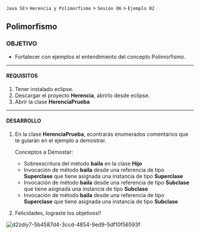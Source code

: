 
`Java SE`> `Herencia y Polimorfismo` > `Sesión 06` > `Ejemplo 02`

## Polimorfismo

### OBJETIVO

- Fortalecer con ejemplos el entendimiento del concepto Polimorfismo.

<hr>

#### REQUISITOS

1. Tener instalado eclipse.
2. Descargar el proyecto <b>Herencia</b>, abrirlo desde eclipse.
3. Abrir la clase <b>HerenciaPrueba</b>

<hr>

#### DESARROLLO

1. En la clase <b>HerenciaPrueba</b>, econtrarás enumerados comentarios que te guiarán en el ejemplo a demostrar.

   Conceptos a Demostar:
   
    <ul>
        <li> Sobreescritura del método <b>baila</b> en la clase <b>Hijo</b>
        <li> Invocación de método <b>baila</b> desde una referencia de tipo <b>Superclase</b> que tiene asignada una instancia de tipo <b>Superclase</b>
        <li> Invocación de método <b>baila</b> desde una referencia de tipo <b>Subclase</b> que tiene asignada una instancia de tipo <b>Subclase</b>
        <li> Invocación de método <b>baila</b> desde una referencia de tipo <b>Superclase</b> que tiene asignada una instancia de tipo <b>Subclase</b>                
   </ul>

2. Felicidades, lograste los objetivos!!

![d2zdiy7-5b4587d4-3ccd-4854-9ed9-5df10f56593f](https://user-images.githubusercontent.com/56565204/67425280-51a5c600-f59d-11e9-9baf-5ef3aeca8a11.png)
